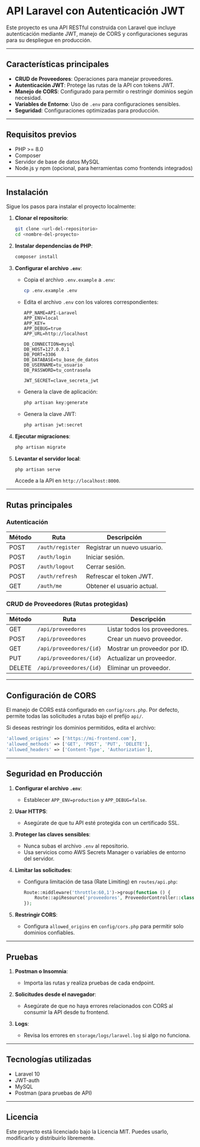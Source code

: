 # API Laravel con Autenticación JWT

Este proyecto es una API RESTful construida con Laravel que incluye autenticación mediante JWT, manejo de CORS y configuraciones seguras para su despliegue en producción.

---

## Características principales

- **CRUD de Proveedores**: Operaciones para manejar proveedores.
- **Autenticación JWT**: Protege las rutas de la API con tokens JWT.
- **Manejo de CORS**: Configurado para permitir o restringir dominios según necesidad.
- **Variables de Entorno**: Uso de `.env` para configuraciones sensibles.
- **Seguridad**: Configuraciones optimizadas para producción.

---

## Requisitos previos

- PHP >= 8.0
- Composer
- Servidor de base de datos MySQL
- Node.js y npm (opcional, para herramientas como frontends integrados)

---

## Instalación

Sigue los pasos para instalar el proyecto localmente:

1. **Clonar el repositorio**:
   ```bash
   git clone <url-del-repositorio>
   cd <nombre-del-proyecto>
   ```

2. **Instalar dependencias de PHP**:
   ```bash
   composer install
   ```

3. **Configurar el archivo `.env`**:
   - Copia el archivo `.env.example` a `.env`:
     ```bash
     cp .env.example .env
     ```
   - Edita el archivo `.env` con los valores correspondientes:
     ```env
     APP_NAME=API-Laravel
     APP_ENV=local
     APP_KEY=
     APP_DEBUG=true
     APP_URL=http://localhost

     DB_CONNECTION=mysql
     DB_HOST=127.0.0.1
     DB_PORT=3306
     DB_DATABASE=tu_base_de_datos
     DB_USERNAME=tu_usuario
     DB_PASSWORD=tu_contraseña

     JWT_SECRET=clave_secreta_jwt
     ```
   - Genera la clave de aplicación:
     ```bash
     php artisan key:generate
     ```
   - Genera la clave JWT:
     ```bash
     php artisan jwt:secret
     ```

4. **Ejecutar migraciones**:
   ```bash
   php artisan migrate
   ```

5. **Levantar el servidor local**:
   ```bash
   php artisan serve
   ```
   Accede a la API en `http://localhost:8000`.

---

## Rutas principales

### Autenticación

| Método | Ruta             | Descripción                  |
|--------|------------------|------------------------------|
| POST   | `/auth/register` | Registrar un nuevo usuario. |
| POST   | `/auth/login`    | Iniciar sesión.             |
| POST   | `/auth/logout`   | Cerrar sesión.             |
| POST   | `/auth/refresh`  | Refrescar el token JWT.     |
| GET    | `/auth/me`       | Obtener el usuario actual.  |

### CRUD de Proveedores (Rutas protegidas)

| Método | Ruta                  | Descripción                       |
|--------|-----------------------|-----------------------------------|
| GET    | `/api/proveedores`    | Listar todos los proveedores.    |
| POST   | `/api/proveedores`    | Crear un nuevo proveedor.        |
| GET    | `/api/proveedores/{id}` | Mostrar un proveedor por ID.    |
| PUT    | `/api/proveedores/{id}` | Actualizar un proveedor.        |
| DELETE | `/api/proveedores/{id}` | Eliminar un proveedor.          |

---

## Configuración de CORS

El manejo de CORS está configurado en `config/cors.php`. Por defecto, permite todas las solicitudes a rutas bajo el prefijo `api/`.

Si deseas restringir los dominios permitidos, edita el archivo:

```php
'allowed_origins' => ['https://mi-frontend.com'],
'allowed_methods' => ['GET', 'POST', 'PUT', 'DELETE'],
'allowed_headers' => ['Content-Type', 'Authorization'],
```

---

## Seguridad en Producción

1. **Configurar el archivo `.env`**:
   - Establecer `APP_ENV=production` y `APP_DEBUG=false`.

2. **Usar HTTPS**:
   - Asegúrate de que tu API esté protegida con un certificado SSL.

3. **Proteger las claves sensibles**:
   - Nunca subas el archivo `.env` al repositorio.
   - Usa servicios como AWS Secrets Manager o variables de entorno del servidor.

4. **Limitar las solicitudes**:
   - Configura limitación de tasa (Rate Limiting) en `routes/api.php`:
     ```php
     Route::middleware('throttle:60,1')->group(function () {
         Route::apiResource('proveedores', ProveedorController::class);
     });
     ```

5. **Restringir CORS**:
   - Configura `allowed_origins` en `config/cors.php` para permitir solo dominios confiables.

---

## Pruebas

1. **Postman o Insomnia**:
   - Importa las rutas y realiza pruebas de cada endpoint.

2. **Solicitudes desde el navegador**:
   - Asegúrate de que no haya errores relacionados con CORS al consumir la API desde tu frontend.

3. **Logs**:
   - Revisa los errores en `storage/logs/laravel.log` si algo no funciona.

---

## Tecnologías utilizadas

- Laravel 10
- JWT-auth
- MySQL
- Postman (para pruebas de API)

---

## Licencia

Este proyecto está licenciado bajo la Licencia MIT. Puedes usarlo, modificarlo y distribuirlo libremente.

